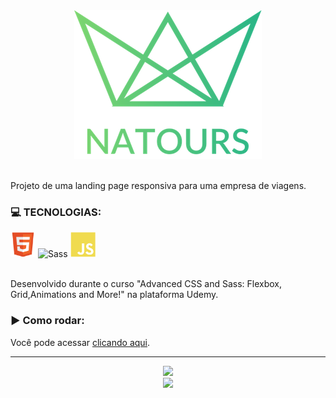 <div align="center"><img  alt="logo" width="300"  src="img/logo-green-2x.png"></div>
<br>
<div>
    <p> Projeto de uma landing page responsiva para uma empresa de viagens. </p>
    <h3>💻 TECNOLOGIAS:</h3>
    <img  alt="HTML" width="40" src="https://raw.githubusercontent.com/devicons/devicon/master/icons/html5/html5-original.svg">
    <img alt="Sass" width="40" src="https://cdn.jsdelivr.net/gh/devicons/devicon/icons/sass/sass-original.svg" />
    <img  alt="JavaScript" width="40" src="https://raw.githubusercontent.com/devicons/devicon/master/icons/javascript/javascript-plain.svg">
    <br><br>
    <p>Desenvolvido durante o curso "Advanced CSS and Sass: Flexbox, Grid,Animations and More!" na plataforma Udemy. </p>
</div>

<h3>▶ Como rodar:</h3>
<div>
    <p>Você pode acessar <a href="https://natours-nine.vercel.app/">clicando aqui</a>.</p>
</div>
<hr>
<div align="center">
    <a href="https://github.com/bncblnc"><img height="80" src="https://avatars.githubusercontent.com/u/108829137?v=4"></a>
   <br/><a href="https://www.linkedin.com/in/bncblnc/" target="_blank"><img src="https://img.shields.io/badge/-LinkedIn-%230077B5?style=for-the-badge&logo=linkedin&logoColor=white" target="_blank"></a>

</div>

